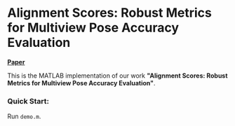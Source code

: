 # Alignment Scores: Robust Metrics for Multiview Pose Accuracy Evaluation
[**Paper**](https://arxiv.org/abs/2407.20391)

This is the MATLAB implementation of our work **"Alignment Scores: Robust Metrics for Multiview Pose Accuracy Evaluation"**. 


### Quick Start:

Run `demo.m`.
